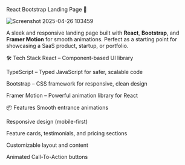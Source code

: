 React Bootstrap Landing Page 🚀

![Screenshot 2025-04-26 103459](https://github.com/user-attachments/assets/0b25fb12-4f78-42fe-a494-6a5746baee64)

A sleek and responsive landing page built with **React**, **Bootstrap**, and **Framer Motion** for smooth animations. Perfect as a starting point for showcasing a SaaS product, startup, or portfolio.

🛠️ Tech Stack
React – Component-based UI library

TypeScript – Typed JavaScript for safer, scalable code

Bootstrap – CSS framework for responsive, clean design

Framer Motion – Powerful animation library for React

📦 Features
Smooth entrance animations

Responsive design (mobile-first)

Feature cards, testimonials, and pricing sections

Customizable layout and content

Animated Call-To-Action buttons
